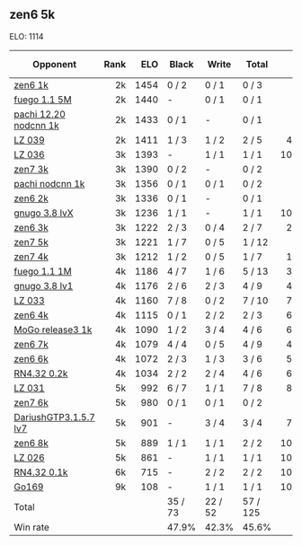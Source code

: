 ## zen6 5k ##

ELO: 1114

Opponent | Rank | ELO | Black | Write | Total | Win rate
---------|-----:|----:|-------|-------|-------|-------:
[zen6 1k](zen6%201k.md) | 2k | 1454 | 0 / 2 | 0 / 1 | 0 / 3 | 0.0%
[fuego 1.1 5M](fuego%201.1%205M.md) | 2k | 1440 | - | 0 / 1 | 0 / 1 | 0.0%
[pachi 12.20 nodcnn 1k](pachi%2012.20%20nodcnn%201k.md) | 2k | 1433 | 0 / 1 | - | 0 / 1 | 0.0%
[LZ 039](LZ%20039.md) | 2k | 1411 | 1 / 3 | 1 / 2 | 2 / 5 | 40.0%
[LZ 036](LZ%20036.md) | 3k | 1393 | - | 1 / 1 | 1 / 1 | 100.0%
[zen7 3k](zen7%203k.md) | 3k | 1390 | 0 / 2 | - | 0 / 2 | 0.0%
[pachi nodcnn 1k](pachi%20nodcnn%201k.md) | 3k | 1356 | 0 / 1 | 0 / 1 | 0 / 2 | 0.0%
[zen6 2k](zen6%202k.md) | 3k | 1336 | 0 / 1 | - | 0 / 1 | 0.0%
[gnugo 3.8 lvX](gnugo%203.8%20lvX.md) | 3k | 1236 | 1 / 1 | - | 1 / 1 | 100.0%
[zen6 3k](zen6%203k.md) | 3k | 1222 | 2 / 3 | 0 / 4 | 2 / 7 | 28.6%
[zen7 5k](zen7%205k.md) | 3k | 1221 | 1 / 7 | 0 / 5 | 1 / 12 | 8.3%
[zen7 4k](zen7%204k.md) | 3k | 1212 | 1 / 2 | 0 / 5 | 1 / 7 | 14.3%
[fuego 1.1 1M](fuego%201.1%201M.md) | 4k | 1186 | 4 / 7 | 1 / 6 | 5 / 13 | 38.5%
[gnugo 3.8 lv1](gnugo%203.8%20lv1.md) | 4k | 1176 | 2 / 6 | 2 / 3 | 4 / 9 | 44.4%
[LZ 033](LZ%20033.md) | 4k | 1160 | 7 / 8 | 0 / 2 | 7 / 10 | 70.0%
[zen6 4k](zen6%204k.md) | 4k | 1115 | 0 / 1 | 2 / 2 | 2 / 3 | 66.7%
[MoGo release3 1k](MoGo%20release3%201k.md) | 4k | 1090 | 1 / 2 | 3 / 4 | 4 / 6 | 66.7%
[zen6 7k](zen6%207k.md) | 4k | 1079 | 4 / 4 | 0 / 5 | 4 / 9 | 44.4%
[zen6 6k](zen6%206k.md) | 4k | 1072 | 2 / 3 | 1 / 3 | 3 / 6 | 50.0%
[RN4.32 0.2k](RN4.32%200.2k.md) | 4k | 1034 | 2 / 2 | 2 / 4 | 4 / 6 | 66.7%
[LZ 031](LZ%20031.md) | 5k | 992 | 6 / 7 | 1 / 1 | 7 / 8 | 87.5%
[zen7 6k](zen7%206k.md) | 5k | 980 | 0 / 1 | 0 / 1 | 0 / 2 | 0.0%
[DariushGTP3.1.5.7 lv7](DariushGTP3.1.5.7%20lv7.md) | 5k | 901 | - | 3 / 4 | 3 / 4 | 75.0%
[zen6 8k](zen6%208k.md) | 5k | 889 | 1 / 1 | 1 / 1 | 2 / 2 | 100.0%
[LZ 026](LZ%20026.md) | 5k | 861 | - | 1 / 1 | 1 / 1 | 100.0%
[RN4.32 0.1k](RN4.32%200.1k.md) | 6k | 715 | - | 2 / 2 | 2 / 2 | 100.0%
[Go169](Go169.md) | 9k | 108 | - | 1 / 1 | 1 / 1 | 100.0%
Total | | | 35 / 73 | 22 / 52 | 57 / 125 | 
Win rate| | | 47.9% | 42.3% | 45.6% | 
